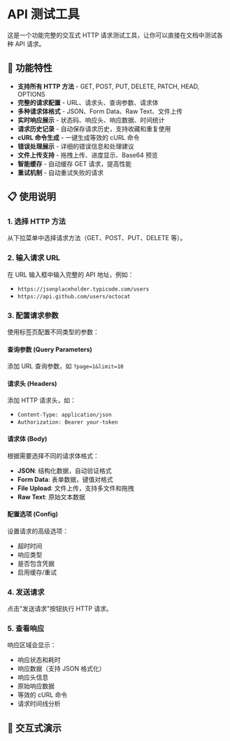 # API 测试工具

这是一个功能完整的交互式 HTTP 请求测试工具，让你可以直接在文档中测试各种 API 请求。

## 🚀 功能特性

- **支持所有 HTTP 方法** - GET, POST, PUT, DELETE, PATCH, HEAD, OPTIONS
- **完整的请求配置** - URL、请求头、查询参数、请求体
- **多种请求体格式** - JSON、Form Data、Raw Text、文件上传
- **实时响应展示** - 状态码、响应头、响应数据、时间统计
- **请求历史记录** - 自动保存请求历史，支持收藏和重复使用
- **cURL 命令生成** - 一键生成等效的 cURL 命令
- **错误处理展示** - 详细的错误信息和处理建议
- **文件上传支持** - 拖拽上传、进度显示、Base64 预览
- **智能缓存** - 自动缓存 GET 请求，提高性能
- **重试机制** - 自动重试失败的请求

## 📋 使用说明

### 1. 选择 HTTP 方法
从下拉菜单中选择请求方法（GET、POST、PUT、DELETE 等）。

### 2. 输入请求 URL
在 URL 输入框中输入完整的 API 地址，例如：
- `https://jsonplaceholder.typicode.com/users`
- `https://api.github.com/users/octocat`

### 3. 配置请求参数
使用标签页配置不同类型的参数：

#### 查询参数 (Query Parameters)
添加 URL 查询参数，如 `?page=1&limit=10`

#### 请求头 (Headers)
添加 HTTP 请求头，如：
- `Content-Type: application/json`
- `Authorization: Bearer your-token`

#### 请求体 (Body)
根据需要选择不同的请求体格式：
- **JSON**: 结构化数据，自动验证格式
- **Form Data**: 表单数据，键值对格式
- **File Upload**: 文件上传，支持多文件和拖拽
- **Raw Text**: 原始文本数据

#### 配置选项 (Config)
设置请求的高级选项：
- 超时时间
- 响应类型
- 是否包含凭据
- 启用缓存/重试

### 4. 发送请求
点击"发送请求"按钮执行 HTTP 请求。

### 5. 查看响应
响应区域会显示：
- 响应状态和耗时
- 响应数据（支持 JSON 格式化）
- 响应头信息
- 原始响应数据
- 等效的 cURL 命令
- 请求时间线分析

## 🎯 交互式演示

<ApiTester />
